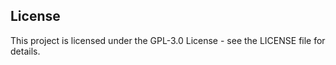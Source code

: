 

## License

This project is licensed under the GPL-3.0 License - see the LICENSE file for details.
  